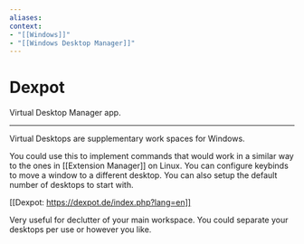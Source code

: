 ```yaml
---
aliases:
context:
- "[[Windows]]"
- "[[Windows Desktop Manager]]"
---
```



# Dexpot

Virtual Desktop Manager app.

---
Virtual Desktops are supplementary work spaces for Windows.

You could use this to implement commands that would work in a similar way to the ones in [[Extension Manager]] on Linux.
You can configure keybinds to move a window to a different desktop.
You can also setup the default number of desktops to start with.

[[Dexpot: https://dexpot.de/index.php?lang=en]]

Very useful for declutter of your main workspace. You could separate your desktops per use or however you like.

